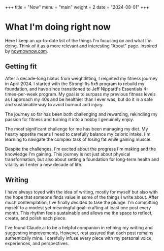 +++
title = "Now"
menu = "main"
weight = 2
date = "2024-08-01"
+++


# What I'm doing right now

Here I keep an up-to-date list of the things I'm focusing on and what I'm doing. Think of it as a more relevant and interesting "About" page. Inspired by [nownownow.com](https://nownownow.com/about).

## Getting fit

After a decade-long hiatus from weightlifting, I reignited my fitness journey in April 2024. I started with the Stronglifts 5x5 program to rebuild my foundation, and have since transitioned to Jeff Nippard's Essentials 4-times-per-week program. My goal is to surpass my previous fitness levels as I approach my 40s and be healthier than I ever was, but do it in a safe and sustainable way to avoid burnout and injury.

The journey so far has been both challenging and rewarding, rekindling my passion for fitness and turning it into a hobby I genuinely enjoy.

The most significant challenge for me has been managing my diet. My hearty appetite means I need to carefully balance my caloric intake. I'm learning to navigate the complex task of losing fat while gaining muscle.

Despite the challenges, I'm excited about the progress I'm making and the knowledge I'm gaining. This journey is not just about physical transformation, but also about setting a foundation for long-term health and vitality as I enter a new decade of life.

## Writing

I have always toyed with the idea of writing, mostly for myself but also with the hope that someone finds value in some of the things I write about. After much contemplation, I've finally decided to take the plunge. I'm committing myself to a modest yet meaningful goal: crafting at least one post every month. This rhythm feels sustainable and allows me the space to reflect, create, and polish each piece.

I've found Claude.ai to be a helpful companion in refining my writing and suggesting improvements. However, rest assured that each post remains authentically mine. I carefully infuse every piece with my personal voice, experiences, and perspectives.

